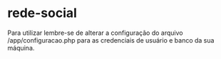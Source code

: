 # rede-social

Para utilizar lembre-se de alterar a configuração do arquivo /app/configuracao.php para as credenciais de usuário e banco da sua máquina.